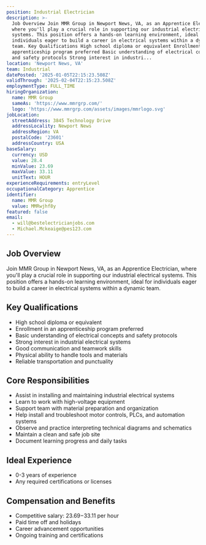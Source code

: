 ```yaml
---
position: Industrial Electrician
description: >-
  Job Overview Join MMR Group in Newport News, VA, as an Apprentice Electrician,
  where you'll play a crucial role in supporting our industrial electrical
  systems. This position offers a hands-on learning environment, ideal for
  individuals eager to build a career in electrical systems within a dynamic
  team. Key Qualifications High school diploma or equivalent Enrollment in an
  apprenticeship program preferred Basic understanding of electrical concepts
  and safety protocols Strong interest in industri...
location: 'Newport News, VA'
team: Industrial
datePosted: '2025-01-05T22:15:23.508Z'
validThrough: '2025-02-04T22:15:23.508Z'
employmentType: FULL_TIME
hiringOrganization:
  name: MMR Group
  sameAs: 'https://www.mmrgrp.com/'
  logo: 'https://www.mmrgrp.com/assets/images/mmrlogo.svg'
jobLocation:
  streetAddress: 3845 Technology Drive
  addressLocality: Newport News
  addressRegion: VA
  postalCode: '23601'
  addressCountry: USA
baseSalary:
  currency: USD
  value: 28.4
  minValue: 23.69
  maxValue: 33.11
  unitText: HOUR
experienceRequirements: entryLevel
occupationalCategory: Apprentice
identifier:
  name: MMR Group
  value: MMRwjhf8y
featured: false
email:
  - will@bestelectricianjobs.com
  - Michael.Mckeaige@pes123.com
---
```




## Job Overview

Join MMR Group in Newport News, VA, as an Apprentice Electrician, where you'll play a crucial role in supporting our industrial electrical systems. This position offers a hands-on learning environment, ideal for individuals eager to build a career in electrical systems within a dynamic team.

## Key Qualifications

- High school diploma or equivalent
- Enrollment in an apprenticeship program preferred
- Basic understanding of electrical concepts and safety protocols
- Strong interest in industrial electrical systems
- Good communication and teamwork skills
- Physical ability to handle tools and materials
- Reliable transportation and punctuality

## Core Responsibilities

- Assist in installing and maintaining industrial electrical systems
- Learn to work with high-voltage equipment
- Support team with material preparation and organization
- Help install and troubleshoot motor controls, PLCs, and automation systems
- Observe and practice interpreting technical diagrams and schematics
- Maintain a clean and safe job site
- Document learning progress and daily tasks

## Ideal Experience

- 0-3 years of experience
- Any required certifications or licenses

## Compensation and Benefits

- Competitive salary: $23.69-$33.11 per hour
- Paid time off and holidays
- Career advancement opportunities
- Ongoing training and certifications
